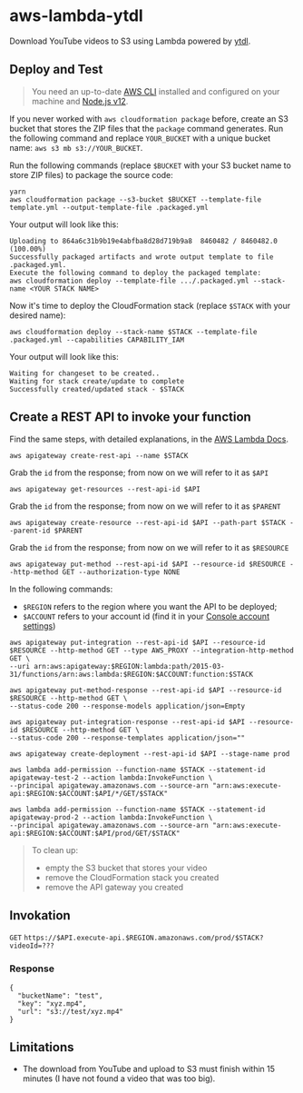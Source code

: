 # aws-lambda-ytdl

Download YouTube videos to S3 using Lambda powered by [ytdl](https://www.npmjs.com/package/ytdl-core).

## Deploy and Test

> You need an up-to-date [AWS CLI](https://aws.amazon.com/cli/) installed and configured on your machine and [Node.js v12](https://nodejs.org/).

If you never worked with `aws cloudformation package` before, create an S3 bucket that stores the ZIP files that the `package` command generates. Run the following command and replace `YOUR_BUCKET` with a unique bucket name: `aws s3 mb s3://YOUR_BUCKET`.

Run the following commands (replace `$BUCKET` with your S3 bucket name to store ZIP files) to package the source code:
```
yarn
aws cloudformation package --s3-bucket $BUCKET --template-file template.yml --output-template-file .packaged.yml
```

Your output will look like this:
```
Uploading to 864a6c31b9b19e4abfba8d28d719b9a8  8460482 / 8460482.0  (100.00%)
Successfully packaged artifacts and wrote output template to file .packaged.yml.
Execute the following command to deploy the packaged template:
aws cloudformation deploy --template-file .../.packaged.yml --stack-name <YOUR STACK NAME>
```

Now it's time to deploy the CloudFormation stack (replace `$STACK` with your desired name):
```
aws cloudformation deploy --stack-name $STACK --template-file .packaged.yml --capabilities CAPABILITY_IAM
```

Your output will look like this:
```
Waiting for changeset to be created..
Waiting for stack create/update to complete
Successfully created/updated stack - $STACK
```

## Create a REST API to invoke your function

Find the same steps, with detailed explanations, in the [AWS Lambda Docs](https://docs.aws.amazon.com/lambda/latest/dg/services-apigateway-tutorial.html).

```
aws apigateway create-rest-api --name $STACK
```
Grab the `id` from the response; from now on we will refer to it as `$API`
```
aws apigateway get-resources --rest-api-id $API
```
Grab the `id` from the response; from now on we will refer to it as `$PARENT`
```
aws apigateway create-resource --rest-api-id $API --path-part $STACK --parent-id $PARENT
```
Grab the `id` from the response; from now on we will refer to it as `$RESOURCE`
```
aws apigateway put-method --rest-api-id $API --resource-id $RESOURCE --http-method GET --authorization-type NONE
```
In the following commands:
- `$REGION` refers to the region where you want the API to be deployed;
- `$ACCOUNT` refers to your account id (find it in your [Console account settings](https://console.aws.amazon.com/billing/home?#/account))
```
aws apigateway put-integration --rest-api-id $API --resource-id $RESOURCE --http-method GET --type AWS_PROXY --integration-http-method GET \
--uri arn:aws:apigateway:$REGION:lambda:path/2015-03-31/functions/arn:aws:lambda:$REGION:$ACCOUNT:function:$STACK
```
```
aws apigateway put-method-response --rest-api-id $API --resource-id $RESOURCE --http-method GET \
--status-code 200 --response-models application/json=Empty
```
```
aws apigateway put-integration-response --rest-api-id $API --resource-id $RESOURCE --http-method GET \
--status-code 200 --response-templates application/json=""
```
```
aws apigateway create-deployment --rest-api-id $API --stage-name prod
```
```
aws lambda add-permission --function-name $STACK --statement-id apigateway-test-2 --action lambda:InvokeFunction \
--principal apigateway.amazonaws.com --source-arn "arn:aws:execute-api:$REGION:$ACCOUNT:$API/*/GET/$STACK"
```
```
aws lambda add-permission --function-name $STACK --statement-id apigateway-prod-2 --action lambda:InvokeFunction \
--principal apigateway.amazonaws.com --source-arn "arn:aws:execute-api:$REGION:$ACCOUNT:$API/prod/GET/$STACK"
```

> To clean up:
> - empty the S3 bucket that stores your video
> - remove the CloudFormation stack you created
> - remove the API gateway you created

## Invokation

`GET` `https://$API.execute-api.$REGION.amazonaws.com/prod/$STACK?videoId=???`

### Response

```
{
  "bucketName": "test",
  "key": "xyz.mp4",
  "url": "s3://test/xyz.mp4"
}
```

## Limitations

* The download from YouTube and upload to S3 must finish within 15 minutes (I have not found a video that was too big).
